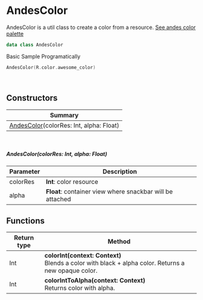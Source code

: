 # AndesColor

AndesColor is a util class to create a color from a resource.
[See andes color palette](https://company-161429.frontify.com/d/kxHCRixezmfK/n-a#/foundations/color)

```kotlin
data class AndesColor
```

Basic Sample Programatically

```kotlin
AndesColor(R.color.awesome_color)
```

<br/>

## Constructors
| Summary |
| --- |
| [AndesColor](#andescolorcolorres-int-alpha-float)(colorRes: Int, alpha: Float) |

<br/>

##### AndesColor(colorRes: Int, alpha: Float)
| Parameter | Description |
| -------- | ------- |
| colorRes | **Int**: color resource |
| alpha | **Float**: container view where snackbar will be attached |

## Functions
| Return type | Method |
| ----------- | ------ |
| Int | **colorInt(context: Context)** <br/> Blends a color with black + alpha color. Returns a new opaque color.  |
| Int | **colorIntToAlpha(context: Context)** <br/> Returns color with alpha. |



